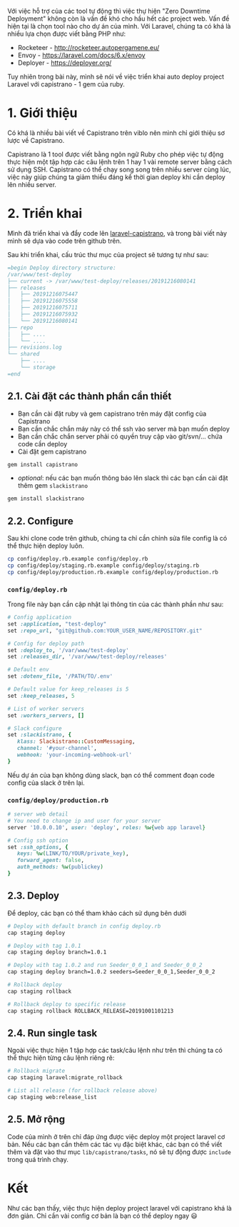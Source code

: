 Với việc hỗ trợ của các tool tự động thì việc thự hiện "Zero Downtime Deployment" không còn là vấn đề khó cho hầu hết các project web. Vấn đề hiện tại là chọn tool nào cho dự án của mình. Với Laravel, chúng ta có khá là nhiều lựa chọn được viết bằng PHP như:
- Rocketeer - http://rocketeer.autopergamene.eu/
- Envoy - https://laravel.com/docs/6.x/envoy
- Deployer - https://deployer.org/

Tuy nhiên trong bài này, mình sẽ nói về việc triển khai auto deploy project Laravel với capistrano - 1 gem của ruby.

# 1. Giới thiệu
Có khá là nhiều bài viết về Capistrano trên viblo nên mình chỉ giới thiệu sơ lược về Capistrano.

Capistrano là 1 tool được viết bằng ngôn ngữ Ruby cho phép việc tự động thực hiện một tập hợp các câu lệnh trên 1 hay 1 vài remote server bằng cách sử dụng SSH. Capistrano có thể chạy song song trên nhiều server cùng lúc, việc này giúp chúng ta giảm thiểu đáng kể thời gian deploy khi cần deploy lên nhiều server.

# 2. Triển khai
Mình đã triển khai và đẩy code lên [laravel-capistrano](https://github.com/doanhpv-0200/laravel-capistrano), và trong bài viết này mình sẽ dựa vào code trên github trên.

Sau khi triển khai, cấu trúc thư mục của project sẽ tương tự như sau:
```ruby
=begin Deploy directory structure:
/var/www/test-deploy
├── current -> /var/www/test-deploy/releases/20191216080141
├── releases
│   ├── 20191216075447
│   ├── 20191216075558
│   ├── 20191216075711
│   ├── 20191216075932
│   └── 20191216080141
├── repo
│   ├── ....
│   └── ....
├── revisions.log
└── shared
    ├── ....
    └── storage 
=end
```

## 2.1. Cài đặt các thành phần cần thiết
- Bạn cần cài đặt ruby và gem capistrano trên máy đặt config của Capistrano
- Bạn cần chắc chắn máy này có thể ssh vào server mà bạn muốn deploy
- Bạn cần chắc chắn server phải có quyền truy cập vào git/svn/... chứa code cần deploy
- Cài đặt gem capistrano
```bash
gem install capistrano
```
- *optional*: nếu các bạn muốn thông báo lên slack thì các bạn cần cài đặt thêm gem `slackistrano`
```bash
gem install slackistrano
```

## 2.2. Configure
Sau khi clone code trên github, chúng ta chỉ cần chỉnh sửa file config là có thể thực hiện deploy luôn. 
```bash
cp config/deploy.rb.example config/deploy.rb
cp config/deploy/staging.rb.example config/deploy/staging.rb
cp config/deploy/production.rb.example config/deploy/production.rb
```

### `config/deploy.rb`
Trong file này bạn cần cập nhật lại thông tin của các thành phần như sau:

```ruby
# Config application
set :application, "test-deploy"
set :repo_url, "git@github.com:YOUR_USER_NAME/REPOSITORY.git"

# Config for deploy path
set :deploy_to, '/var/www/test-deploy'
set :releases_dir, '/var/www/test-deploy/releases'

# Default env
set :dotenv_file, '/PATH/TO/.env'

# Default value for keep_releases is 5
set :keep_releases, 5

# List of worker servers
set :workers_servers, []

# Slack configure
set :slackistrano, {
   klass: Slackistrano::CustomMessaging,
   channel: '#your-channel',
   webhook: 'your-incoming-webhook-url'
}
```

Nếu dự án của bạn không dùng slack, bạn có thể comment đoạn code config của slack ở trên lại.

### `config/deploy/production.rb`
```ruby
# server web detail
# You need to change ip and user for your server
server '10.0.0.10', user: 'deploy', roles: %w{web app laravel}

# Config ssh option
set :ssh_options, {
   keys: %w(LINK/TO/YOUR/private_key),
   forward_agent: false,
   auth_methods: %w(publickey)
}
```

## 2.3. Deploy
Để deploy, các bạn có thể tham khảo cách sử dụng bên dưới
```bash
# Deploy with default branch in config deploy.rb
cap staging deploy

# Deploy with tag 1.0.1
cap staging deploy branch=1.0.1

# Deploy with tag 1.0.2 and run Seeder_0_0_1 and Seeder_0_0_2
cap staging deploy branch=1.0.2 seeders=Seeder_0_0_1,Seeder_0_0_2

# Rollback deploy
cap staging rollback

# Rollback deploy to specific release
cap staging rollback ROLLBACK_RELEASE=20191001101213
```

## 2.4. Run single task
Ngoài việc thực hiện 1 tập hợp các task/câu lệnh như trên thì chúng ta có thể thực hiện từng câu lệnh riêng rẽ:

```bash
# Rollback migrate
cap staging laravel:migrate_rollback

# List all release (for rollback release above)
cap staging web:release_list
```

## 2.5. Mở rộng
Code của mình ở trên chỉ đáp ứng được việc deploy một project laravel cơ bản. Nếu các bạn cần thêm các tác vụ đặc biệt khác, các bạn có thể viết thêm và đặt vào thư mục `lib/capistrano/tasks`, nó sẽ tự động được `include` trong quá trình chạy.

# Kết
Như các bạn thấy, việc thực hiện deploy project laravel với capistrano khá là đơn giản. Chỉ cần vài config cơ bản là bạn có thể deploy ngay :smiley: